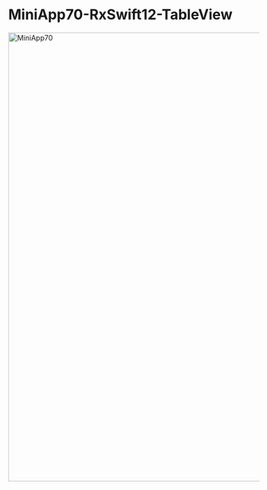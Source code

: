 # MiniApp70-RxSwift12-TableView

<img width="900" alt="MiniApp70" src="https://user-images.githubusercontent.com/82198916/183005380-eb4bee4d-068f-4b3c-90e2-608388d3ef6d.png">
